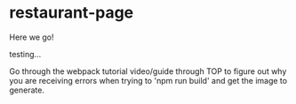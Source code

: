 # restaurant-page

Here we go!

testing...

Go through the webpack tutorial video/guide through TOP to figure out why you are receiving errors when trying to 'npm run build' and get the image to generate.
